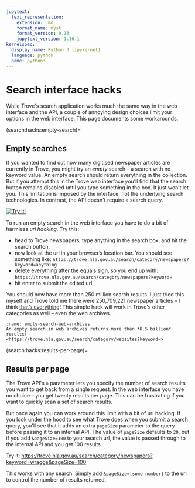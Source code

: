 ```yaml
---
jupytext:
  text_representation:
    extension: .md
    format_name: myst
    format_version: 0.13
    jupytext_version: 1.16.1
kernelspec:
  display_name: Python 3 (ipykernel)
  language: python
  name: python3
---
```


# Search interface hacks

While Trove's search application works much the same way in the web interface and the API, a couple of annoying design choices limit your options in the web interface. This page documents some workarounds.

(search:hacks:empty-search)=
## Empty searches

If you wanted to find out how many digitised newspaper articles are currently in Trove, you might try an *empty* search – a search with no keyword value. An empty search should return everything in the collection. But if you attempt this in the Trove web interface you’ll find that the search button remains disabled until you type something in the box. It just won’t let you. This limitation is imposed by the interface, not the underlying search technologies. In contrast, the API doesn't require a search query.

[![Try it!](https://troveconsole.herokuapp.com/static/img/try-trove-api-console.svg)](https://troveconsole.herokuapp.com/v3/?url=https%3A%2F%2Fapi.trove.nla.gov.au%2Fv3%2Fresult%3Fcategory%3Dnewspaper%26encoding%3Djson&comment=)

To run an empty search in the web interface you have to do a bit of harmless *url hacking*. Try this:

* head to Trove newspapers, type anything in the search box, and hit the search button.
* now look at the url in your browser’s location bar. You should see something like:
    `https://trove.nla.gov.au/search/category/newspapers?keyword=anything`
* delete everything after the equals sign, so you end up with:
    `https://trove.nla.gov.au/search/category/newspapers?keyword=`
* hit enter to submit the edited url

You should now have more than 250 million search results. I just tried this myself and Trove told me there were 250,709,221 newspaper articles – I think [that’s everything](https://trove.nla.gov.au/search/category/newspapers?keyword=)! This simple hack will work in Trove's other categories as well – even the web archives.

```{figure} /images/empty-search-web-archives.png
:name: empty-search-web-archives
An empty search in web archives returns more than *8.5 billion* results!  
<https://trove.nla.gov.au/search/category/websites?keyword=>
```

(search:hacks:results-per-page)=
## Results per page

The Trove API's `n` parameter lets you specify the number of search results you want to get back from a single request. In the web interface you have no choice – you get twenty results per page. This can be frustrating if you want to quickly scan a set of search results.

But once again you can work around this limit with a bit of url hacking. If you look under the hood to see what Trove does when you submit a search query, you'll see that it adds an extra `pageSize` parameter to the query before passing it to an internal API. The value of `pageSize` defaults to `20`, but if you add `&pageSize=100` to your search url, the value is passed through to the internal API and you get 100 results.

Try it: <a href="https://trove.nla.gov.au/search/category/newspapers?keyword=wragge&pageSize=100">https://trove.nla.gov.au/search/category/newspapers?keyword=wragge&pageSize=100</a>

This works with any search. Simply add `&pageSize=[some number]` to the url to control the number of results returned.
